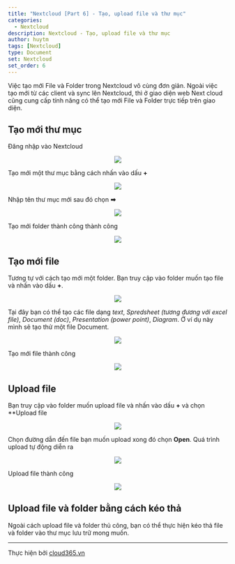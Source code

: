 ```yaml
---
title: "Nextcloud [Part 6] - Tạo, upload file và thư mục"
categories:
  - Nextcloud
description: Nextcloud - Tạo, upload file và thư mục
author: huytm
tags: [Nextcloud]
type: Document
set: Nextcloud
set_order: 6
---
```


Việc tạo mới File và Folder trong Nextcloud vô cùng đơn giản. Ngoài việc tạo mới từ các client và sync lên Nextcloud, thì ở giao diện web Next cloud cũng cung cấp tính năng có thể tạo mới File và Folder trực tiếp trên giao diện.

## Tạo mới thư mục

Đăng nhập vào Nextcloud

<p align="center">
<img src="/images/img-nextcloud/part1/nextcloud1-8.png">
</p>

Tạo mới một thư mục bằng cách nhấn vào dấu **+**

<p align="center">
<img src="/images/img-nextcloud/part2/nextcloud2-1.png">
</p>

Nhập tên thư mục mới sau đó chọn **➡**

<p align="center">
<img src="/images/img-nextcloud/part2/nextcloud2-2.png">
</p>

Tạo mới folder thành công thành công 

<p align="center">
<img src="/images/img-nextcloud/part2/nextcloud2-4.png">
</p>

## Tạo mới file

Tương tự với cách tạo mới một folder. Bạn truy cập vào folder muốn tạo file và nhấn vào dấu **+**. 

<p align="center">
<img src="/images/img-nextcloud/part2/nextcloud2-5.png">
</p>

Tại đây bạn có thể tạo các file dạng *text*, *Spredsheet (tương đương với excel file)*, *Document (doc)*, *Presentation (power point)*, *Diagram*. Ở ví dụ này mình sẽ tạo thử một file Document.

<p align="center">
<img src="/images/img-nextcloud/part2/nextcloud2-6.png">
</p>

Tạo mới file thành công

<p align="center">
<img src="/images/img-nextcloud/part2/nextcloud2-7.png">
</p>

## Upload file

Bạn truy cập vào folder muốn upload file và nhấn vào dấu **+** và chọn **Upload file

<p align="center">
<img src="/images/img-nextcloud/part2/nextcloud2-8.png">
</p>

Chọn đường dẫn đến file bạn muốn upload xong đó chọn **Open**. Quá trình upload tự động diễn ra

<p align="center">
<img src="/images/img-nextcloud/part2/nextcloud2-9.png">
</p>

Upload file thành công 

<p align="center">
<img src="/images/img-nextcloud/part2/nextcloud2-10.png">
</p>

## Upload file và folder bằng cách kéo thả

Ngoài cách upload file và folder thủ công, bạn có thể  thực hiện kéo thả file và folder vào thư mục lưu trữ mong muốn.


---

Thực hiện bởi <a href="https://cloud365.vn/" target="_blank">cloud365.vn</a>
